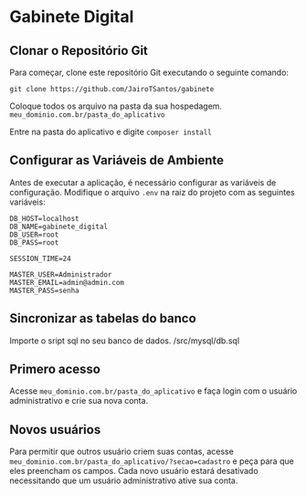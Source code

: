 # Gabinete Digital

## Clonar o Repositório Git

Para começar, clone este repositório Git executando o seguinte comando:

```
git clone https://github.com/JairoTSantos/gabinete
```
Coloque todos os arquivo na pasta da sua hospedagem. `meu_dominio.com.br/pasta_do_aplicativo`

Entre na pasta do aplicativo e digite `composer install`

## Configurar as Variáveis de Ambiente

Antes de executar a aplicação, é necessário configurar as variáveis de configuração. Modifique o arquivo `.env` na raiz do projeto com as seguintes variáveis:

```
DB_HOST=localhost
DB_NAME=gabinete_digital
DB_USER=root
DB_PASS=root

SESSION_TIME=24

MASTER_USER=Administrador
MASTER_EMAIL=admin@admin.com
MASTER_PASS=senha
```
## Sincronizar as tabelas do banco
Importe o sript sql no seu banco de dados. /src/mysql/db.sql


## Primero acesso

Acesse `meu_dominio.com.br/pasta_do_aplicativo` e faça login com o usuário administrativo e crie sua nova conta.

## Novos usuários

Para permitir que outros usuário criem suas contas, acesse `meu_dominio.com.br/pasta_do_aplicativo/?secao=cadastro` e peça para que eles preencham os campos. Cada novo usuário estará desativado necessitando que um usuário administrativo ative sua conta.